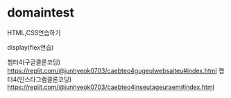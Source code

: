 # domaintest
HTML,CSS연습하기 

display(flex연습)

챕터4(구글클론코딩)
https://replit.com/@junhyeok0703/caebteo4gugeulwebsaiteu#index.html
챕터4(인스타그램클론코딩)
https://replit.com/@junhyeok0703/caebteo4inseutageuraem#index.html
